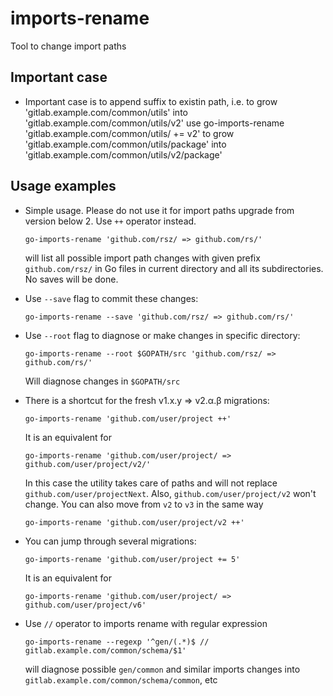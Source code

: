# imports-rename
Tool to change import paths

## Important case

* Important case is to append suffix to existin path, i.e. to grow 'gitlab.example.com/common/utils' into 'gitlab.example.com/common/utils/v2'
    use go-imports-rename 'gitlab.example.com/common/utils/ += v2' to grow 'gitlab.example.com/common/utils/package' into 'gitlab.example.com/common/utils/v2/package'

## Usage examples

* Simple usage. Please do not use it for import paths upgrade from version below 2. Use `++` operator instead.
    ```shell script
    go-imports-rename 'github.com/rsz/ => github.com/rs/' 
    ```
    will list all possible import path changes with given prefix `github.com/rsz/` in Go files in current directory and 
    all its subdirectories. No saves will be done.
     
* Use `--save` flag to commit these changes:
    ```shell scriptgitk
    go-imports-rename --save 'github.com/rsz/ => github.com/rs/' 
    ```
* Use `--root` flag to diagnose or make changes in specific directory:
    ```shell script
    go-imports-rename --root $GOPATH/src 'github.com/rsz/ => github.com/rs/' 
    ```
    Will diagnose changes in `$GOPATH/src`
* There is a shortcut for the fresh v1.x.y ⇒ v2.α.β migrations:
    ```shell script
    go-imports-rename 'github.com/user/project ++' 
    ```
    It is an equivalent for
    ```shell script
    go-imports-rename 'github.com/user/project/ => github.com/user/project/v2/'
    ```
    In this case the utility takes care of paths and will not replace `github.com/user/projectNext`. Also, 
    `github.com/user/project/v2` won't change.
    You can also move from `v2` to `v3` in the same way
    ```shell script
    go-imports-rename 'github.com/user/project/v2 ++'
    ```
* You can jump through several migrations:
    ```shell script
    go-imports-rename 'github.com/user/project += 5'
    ```
    It is an equivalent for
    ```shell script
    go-imports-rename 'github.com/user/project/ => github.com/user/project/v6'
    ```
* Use `//` operator to imports rename with regular expression
    ```shell script
    go-imports-rename --regexp '^gen/(.*)$ // gitlab.example.com/common/schema/$1' 
    ```
    will diagnose possible `gen/common` and similar imports changes into `gitlab.example.com/common/schema/common`, etc
     